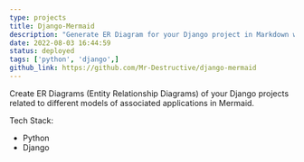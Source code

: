 ```yaml
---
type: projects
title: Django-Mermaid
description: "Generate ER Diagram for your Django project in Markdown with Mermaid"
date: 2022-08-03 16:44:59
status: deployed
tags: ['python', 'django',]
github_link: https://github.com/Mr-Destructive/django-mermaid
---
```


Create ER Diagrams (Entity Relationship Diagrams) of your Django projects related to different models of associated applications in Mermaid.

Tech Stack:
- Python
- Django
